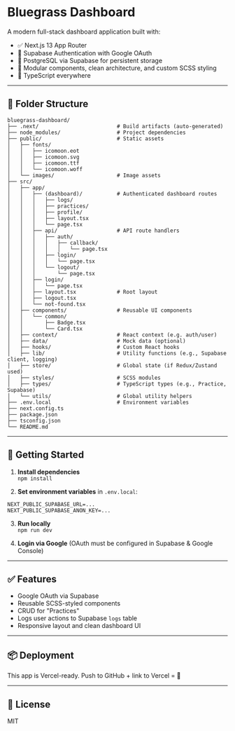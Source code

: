 # Bluegrass Dashboard

A modern full-stack dashboard application built with:

- ✅ Next.js 13 App Router
- 🔐 Supabase Authentication with Google OAuth
- 🧠 PostgreSQL via Supabase for persistent storage
- 🧱 Modular components, clean architecture, and custom SCSS styling
- 🧪 TypeScript everywhere

---

## 📁 Folder Structure

```
bluegrass-dashboard/
├── .next/                         # Build artifacts (auto-generated)
├── node_modules/                  # Project dependencies
├── public/                        # Static assets
│   ├── fonts/
│   │   ├── icomoon.eot
│   │   ├── icomoon.svg
│   │   ├── icomoon.ttf
│   │   └── icomoon.woff
│   └── images/                    # Image assets
├── src/
│   ├── app/
│   │   ├── (dashboard)/           # Authenticated dashboard routes
│   │   │   ├── logs/
│   │   │   ├── practices/
│   │   │   ├── profile/
│   │   │   ├── layout.tsx
│   │   │   └── page.tsx
│   │   ├── api/                   # API route handlers
│   │   │   ├── auth/
│   │   │   │   ├── callback/
│   │   │   │   │   └── page.tsx
│   │   │   ├── login/
│   │   │   │   └── page.tsx
│   │   │   └── logout/
│   │   │       └── page.tsx
│   │   ├── login/
│   │   │   └── page.tsx
│   │   ├── layout.tsx             # Root layout
│   │   ├── logout.tsx
│   │   └── not-found.tsx
│   ├── components/                # Reusable UI components
│   │   └── common/
│   │       ├── Badge.tsx
│   │       └── Card.tsx
│   ├── context/                   # React context (e.g. auth/user)
│   ├── data/                      # Mock data (optional)
│   ├── hooks/                     # Custom React hooks
│   ├── lib/                       # Utility functions (e.g., Supabase client, logging)
│   ├── store/                     # Global state (if Redux/Zustand used)
│   ├── styles/                    # SCSS modules
│   ├── types/                     # TypeScript types (e.g., Practice, Supabase)
│   └── utils/                     # Global utility helpers
├── .env.local                     # Environment variables
├── next.config.ts
├── package.json
├── tsconfig.json
└── README.md
```

---

## 🚀 Getting Started

1. **Install dependencies**  
   `npm install`

2. **Set environment variables** in `.env.local`:

```env
NEXT_PUBLIC_SUPABASE_URL=...
NEXT_PUBLIC_SUPABASE_ANON_KEY=...
```

3. **Run locally**  
   `npm run dev`

4. **Login via Google** (OAuth must be configured in Supabase & Google Console)

---

## ✅ Features

- Google OAuth via Supabase
- Reusable SCSS-styled components
- CRUD for "Practices"
- Logs user actions to Supabase `logs` table
- Responsive layout and clean dashboard UI

---

## 📦 Deployment

This app is Vercel-ready. Push to GitHub + link to Vercel = 🚀

---

## 📄 License

MIT
